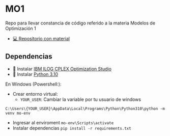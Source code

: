 # MO1
Repo para llevar constancia de código referido a la materia Modelos de Optimización 1
- [💻 Repositorio con material](https://github.com/santiagojorda/FIUBA-modelos-y-optimizacion)


## Dependencias
- 🚀 Instalar [IBM ILOG CPLEX Optimization Studio](https://www.ibm.com/academic/)
- 🚀 Instalar [Python 3.10](https://www.python.org/downloads/release/python-3100/)

En Windows (Powershell:):
- Crear entorno virtual: 
    - `YOUR_USER`: Cambiar la variable por tu usuario de windows

```C:\Users\{YOUR_USER}\AppData\Local\Programs\Python\Python310\python -m venv mo-env```
- Ingresar al enviroment ```mo-env\Scripts\activate```
- Instalar dependencias ```pip install -r requirements.txt```


